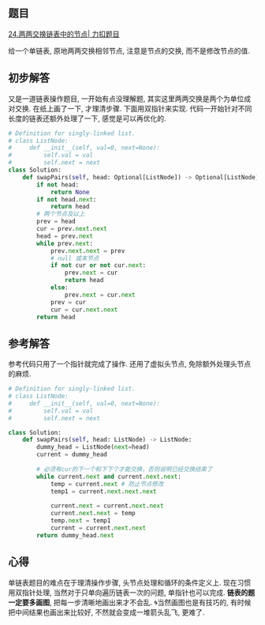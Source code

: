 ## 题目
[24.两两交换链表中的节点| 力扣题目](https://leetcode.cn/problems/swap-nodes-in-pairs/description/)

给一个单链表, 原地两两交换相邻节点, 注意是节点的交换, 而不是修改节点的值.

## 初步解答
又是一道链表操作题目, 一开始有点没理解题, 其实这里两两交换是两个为单位成对交换. 在纸上画了一下, 才理清步骤. 下面用双指针来实现. 代码一开始针对不同长度的链表还额外处理了一下, 感觉是可以再优化的.

```python
# Definition for singly-linked list.
# class ListNode:
#     def __init__(self, val=0, next=None):
#         self.val = val
#         self.next = next
class Solution:
    def swapPairs(self, head: Optional[ListNode]) -> Optional[ListNode]:
        if not head:
            return None
        if not head.next:
            return head
        # 两个节点及以上
        prev = head
        cur = prev.next.next
        head = prev.next
        while prev.next:
            prev.next.next = prev
            # null 或末节点
            if not cur or not cur.next:
                prev.next = cur
                return head
            else:
                prev.next = cur.next
            prev = cur
            cur = cur.next.next
        return head
```

## 参考解答
参考代码只用了一个指针就完成了操作. 还用了虚拟头节点, 免除额外处理头节点的麻烦.

```python
# Definition for singly-linked list.
# class ListNode:
#     def __init__(self, val=0, next=None):
#         self.val = val
#         self.next = next

class Solution:
    def swapPairs(self, head: ListNode) -> ListNode:
        dummy_head = ListNode(next=head)
        current = dummy_head
        
        # 必须有cur的下一个和下下个才能交换，否则说明已经交换结束了
        while current.next and current.next.next:
            temp = current.next # 防止节点修改
            temp1 = current.next.next.next
            
            current.next = current.next.next
            current.next.next = temp
            temp.next = temp1
            current = current.next.next
        return dummy_head.next
```

## 心得
单链表题目的难点在于理清操作步骤, 头节点处理和循环的条件定义上. 现在习惯用双指针处理, 当然对于只单向遍历链表一次的问题, 单指针也可以完成. **链表的题一定要多画图**, 把每一步清晰地画出来才不会乱. 🌀当然画图也是有技巧的, 有时候把中间结果也画出来比较好, 不然就会变成一堆箭头乱飞, 更难了.